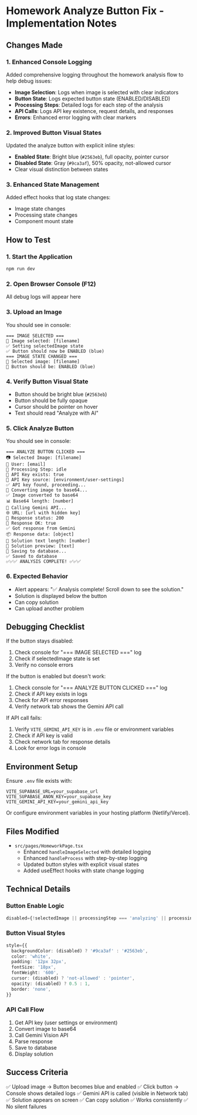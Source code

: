 # Homework Analyze Button Fix - Implementation Notes

## Changes Made

### 1. Enhanced Console Logging
Added comprehensive logging throughout the homework analysis flow to help debug issues:

- **Image Selection**: Logs when image is selected with clear indicators
- **Button State**: Logs expected button state (ENABLED/DISABLED)
- **Processing Steps**: Detailed logs for each step of the analysis
- **API Calls**: Logs API key existence, request details, and responses
- **Errors**: Enhanced error logging with clear markers

### 2. Improved Button Visual States
Updated the analyze button with explicit inline styles:
- **Enabled State**: Bright blue (`#2563eb`), full opacity, pointer cursor
- **Disabled State**: Gray (`#9ca3af`), 50% opacity, not-allowed cursor
- Clear visual distinction between states

### 3. Enhanced State Management
Added effect hooks that log state changes:
- Image state changes
- Processing state changes
- Component mount state

## How to Test

### 1. Start the Application
```bash
npm run dev
```

### 2. Open Browser Console (F12)
All debug logs will appear here

### 3. Upload an Image
You should see in console:
```
=== IMAGE SELECTED ===
📸 Image selected: [filename]
✅ Setting selectedImage state
✅ Button should now be ENABLED (blue)
=== IMAGE STATE CHANGED ===
📸 Selected image: [filename]
🔘 Button should be: ENABLED (blue)
```

### 4. Verify Button Visual State
- Button should be bright blue (`#2563eb`)
- Button should be fully opaque
- Cursor should be pointer on hover
- Text should read "Analyze with AI"

### 5. Click Analyze Button
You should see in console:
```
=== ANALYZE BUTTON CLICKED ===
📷 Selected Image: [filename]
👤 User: [email]
🔄 Processing Step: idle
🔑 API Key exists: true
🔑 API Key source: [environment/user-settings]
✅ API key found, proceeding...
📸 Converting image to base64...
✅ Image converted to base64
📊 Base64 length: [number]
📡 Calling Gemini API...
🌐 URL: [url with hidden key]
📡 Response status: 200
📡 Response OK: true
✅ Got response from Gemini
📦 Response data: [object]
📝 Solution text length: [number]
📝 Solution preview: [text]
💾 Saving to database...
✅ Saved to database
✅✅✅ ANALYSIS COMPLETE! ✅✅✅
```

### 6. Expected Behavior
- Alert appears: "✅ Analysis complete! Scroll down to see the solution."
- Solution is displayed below the button
- Can copy solution
- Can upload another problem

## Debugging Checklist

If the button stays disabled:
1. Check console for "=== IMAGE SELECTED ===" log
2. Check if selectedImage state is set
3. Verify no console errors

If the button is enabled but doesn't work:
1. Check console for "=== ANALYZE BUTTON CLICKED ===" log
2. Check if API key exists in logs
3. Check for API error responses
4. Verify network tab shows the Gemini API call

If API call fails:
1. Verify `VITE_GEMINI_API_KEY` is in `.env` file or environment variables
2. Check if API key is valid
3. Check network tab for response details
4. Look for error logs in console

## Environment Setup

Ensure `.env` file exists with:
```env
VITE_SUPABASE_URL=your_supabase_url
VITE_SUPABASE_ANON_KEY=your_supabase_key
VITE_GEMINI_API_KEY=your_gemini_api_key
```

Or configure environment variables in your hosting platform (Netlify/Vercel).

## Files Modified

- `src/pages/HomeworkPage.tsx`
  - Enhanced `handleImageSelected` with detailed logging
  - Enhanced `handleProcess` with step-by-step logging
  - Updated button styles with explicit visual states
  - Added useEffect hooks with state change logging

## Technical Details

### Button Enable Logic
```typescript
disabled={!selectedImage || processingStep === 'analyzing' || processingStep === 'uploading' || processingStep === 'generating'}
```

### Button Visual Styles
```typescript
style={{
  backgroundColor: (disabled) ? '#9ca3af' : '#2563eb',
  color: 'white',
  padding: '12px 32px',
  fontSize: '18px',
  fontWeight: '600',
  cursor: (disabled) ? 'not-allowed' : 'pointer',
  opacity: (disabled) ? 0.5 : 1,
  border: 'none',
}}
```

### API Call Flow
1. Get API key (user settings or environment)
2. Convert image to base64
3. Call Gemini Vision API
4. Parse response
5. Save to database
6. Display solution

## Success Criteria

✅ Upload image → Button becomes blue and enabled
✅ Click button → Console shows detailed logs
✅ Gemini API is called (visible in Network tab)
✅ Solution appears on screen
✅ Can copy solution
✅ Works consistently
✅ No silent failures
